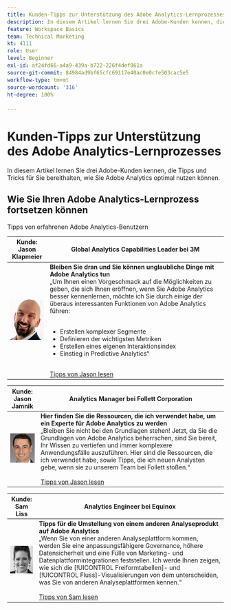 ```yaml
---
title: Kunden-Tipps zur Unterstützung des Adobe Analytics-Lernprozesses
description: In diesem Artikel lernen Sie drei Adobe-Kunden kennen, die Tipps und Tricks für Sie bereithalten, wie Sie Adobe Analytics optimal nutzen können.
feature: Workspace Basics
team: Technical Marketing
kt: 4111
role: User
level: Beginner
exl-id: af24fd66-a4a9-439a-b722-226f4def861a
source-git-commit: 84984ad9bf65cfc69117e40ac0e0cfe503cac5e5
workflow-type: tm+mt
source-wordcount: '316'
ht-degree: 100%

---
```


# Kunden-Tipps zur Unterstützung des Adobe Analytics-Lernprozesses

In diesem Artikel lernen Sie drei Adobe-Kunden kennen, die Tipps und Tricks für Sie bereithalten, wie Sie Adobe Analytics optimal nutzen können.

## Wie Sie Ihren Adobe Analytics-Lernprozess fortsetzen können

Tipps von erfahrenen Adobe Analytics-Benutzern

| Kunde:<br>Jason Klapmeier | Global Analytics Capabilities Leader bei 3M |
|------------|------------|
| ![Jason Klapmeier](assets/jasonklapmeier.jpg) | **Bleiben Sie dran und Sie können unglaubliche Dinge mit Adobe Analytics tun** <br> „Um Ihnen einen Vorgeschmack auf die Möglichkeiten zu geben, die sich Ihnen eröffnen, wenn Sie Adobe Analytics besser kennenlernen, möchte ich Sie durch einige der überaus interessanten Funktionen von Adobe Analytics führen: <br><br><ul><li>Erstellen komplexer Segmente</li><li>Definieren der wichtigsten Metriken</li><li>Erstellen eines eigenen Interaktionsindex</li><li>Einstieg in Predictive Analytics“</li></ul><br>[Tipps von Jason lesen](https://experienceleaguecommunities.adobe.com/t5/adobe-analytics-discussions/incredible-things-you-can-do-in-adobe-analytics/td-p/354333?profile.language=de) |

| Kunde:<br>Jason Jamnik | Analytics Manager bei Follett Corporation |
|------------|------------|
| ![Jason Klapmeier](assets/jasonjamnik.jpg) | **Hier finden Sie die Ressourcen, die ich verwendet habe, um ein Experte für Adobe Analytics zu werden** <br> „Bleiben Sie nicht bei den Grundlagen stehen! Jetzt, da Sie die Grundlagen von Adobe Analytics beherrschen, sind Sie bereit, Ihr Wissen zu vertiefen und immer komplexere Anwendungsfälle auszuführen. Hier sind die Ressourcen, die ich verwendet habe, sowie Tipps, die ich neuen Analysten gebe, wenn sie zu unserem Team bei Follett stoßen.“<br><br>[Tipps von Jason lesen](https://experienceleaguecommunities.adobe.com/t5/adobe-analytics-discussions/here-are-the-resources-i-used-to-become-an-expert-at-using-adobe/m-p/354226?profile.language=de) |

| Kunde:<br>Sam Liss | Analytics Engineer bei Equinox |
|------------|------------|
| ![Sam Liss](assets/samliss.jpg) | **Tipps für die Umstellung von einem anderen Analyseprodukt auf Adobe Analytics** <br> „Wenn Sie von einer anderen Analyseplattform kommen, werden Sie eine anpassungsfähigere Governance, höhere Datensicherheit und eine Fülle von Marketing- und Datenplattformintegrationen feststellen. Ich werde Ihnen zeigen, wie sich die [!UICONTROL Freiformtabellen]- und [!UICONTROL Fluss]-Visualisierungen von dem unterscheiden, was Sie von anderen Analyseplattformen kennen.“<br><br>[Tipps von Sam lesen](https://experienceleaguecommunities.adobe.com/t5/adobe-analytics-discussions/an-analyst-s-quick-start-guide-switching-to-adobe/td-p/354312?profile.language=de) |
